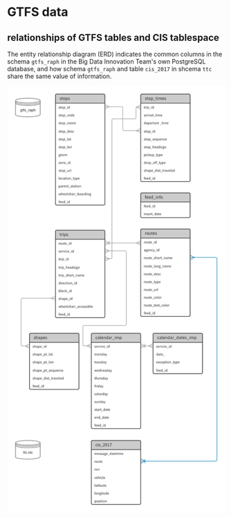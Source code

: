 # GTFS data

## relationships of GTFS tables and CIS tablespace
The entity relationship diagram (ERD) indicates the common columns in the schema `gtfs_raph` in the Big Data Innovation Team's own PostgreSQL database, and how schema `gtfs_raph` and table `cis_2017` in shcema `ttc` share the same value of information.

!['gtfs&cis_relationship'](img/gtfs&cis.png)
